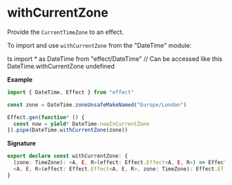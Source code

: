 # withCurrentZone

Provide the `CurrentTimeZone` to an effect.

To import and use `withCurrentZone` from the "DateTime" module:

ts
import \* as DateTime from "effect/DateTime"
// Can be accessed like this
DateTime.withCurrentZone
undefined

**Example**

```ts
import { DateTime, Effect } from "effect"

const zone = DateTime.zoneUnsafeMakeNamed("Europe/London")

Effect.gen(function* () {
  const now = yield* DateTime.nowInCurrentZone
}).pipe(DateTime.withCurrentZone(zone))
```

**Signature**

```ts
export declare const withCurrentZone: {
  (zone: TimeZone): <A, E, R>(effect: Effect.Effect<A, E, R>) => Effect.Effect<A, E, Exclude<R, CurrentTimeZone>>
  <A, E, R>(effect: Effect.Effect<A, E, R>, zone: TimeZone): Effect.Effect<A, E, Exclude<R, CurrentTimeZone>>
}
```
